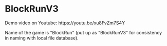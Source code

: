 # BlockRunV3
 
Demo video on Youtube: https://youtu.be/xu8FvZm7S4Y 

Name of the game is "BlockRun" (put up as "BlockRunV3" for consistency in naming with local file database).

